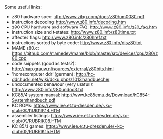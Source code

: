 Some useful links:

* z80 hardware spec: http://www.zilog.com/docs/z80/um0080.pdf 
* instruction decoding: http://www.z80.info/decoding.htm
* z80 CPU hardware and software FAQ: http://www.z80.info/z80_faq.htm
* instruction size and t-states: http://www.z80.info/z80time.txt
* affected flags: http://www.z80.info/z80href.txt
* instructions sorted by byte code: http://www.z80.info/disz80.txt
* MAME z80.c: https://github.com/mamedev/mame/blob/master/src/devices/cpu/z80/z80.cpp
* code snippets (good as tests?): http://map.grauw.nl/sources/external/z80bits.html
* 'homecomputer ddr' (german): http://hc-ddr.hucki.net/wiki/doku.php/z1013:handbuecher
* undocumented behaviour (very useful!): http://www.z80.info/z80undoc3.txt
* KC85/4 system manual: http://www.kc85emu.de/Download/KC854-Systemhandbuch.pdf
* KC ROMs: https://www.iee.et.tu-dresden.de/~kc-club/09/RUBRIK14.HTM
* assembler listings: https://www.iee.et.tu-dresden.de/~kc-club/09/RUBRIK08.HTM
* KC 85/3 games: https://www.iee.et.tu-dresden.de/~kc-club/09/RUBRIK15.HTM



